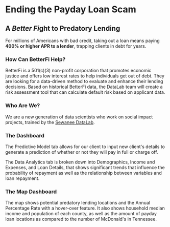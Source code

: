 # Ending the Payday Loan Scam
## A *Better Fi*ght to Predatory Lending

For millions of Americans with bad credit, taking out a loan means paying **400% or higher APR to a lender**, trapping clients in debt for years.

### How Can BetterFi Help?
BetterFi is a 501(c)(3) non-profit corporation that promotes economic justice and offers low interest rates to help individuals get out of debt. They are looking for a data-driven method to evaluate and enhance their lending decisions. Based on historical BetterFi data, the DataLab team will create a risk assessment tool that can calculate default risk based on applicant data.

### Who Are We?
We are a new generation of data scientists who work on social impact projects, trained by the [Sewanee DataLab](https://new.sewanee.edu/sewanee-datalab/).

### The Dashboard
The Predictive Model tab allows for our client to input new client's details to generate a prediction of whether or not they will pay in full or charge off. 

The Data Analytics tab is broken down into  Demographics, Income and Expenses, and Loan Details, that shows significant trends that influence the probability of repayment as well as the relationship between variables and loan repayment.

### The Map Dashboard
The map shows potential predatory lending locations and the Annual Percentage Rate with a hover-over feature. It also shows household median income and population of each county, as well as the amount of payday loan locations as compared to the number of McDonald's in Tennessee. 

